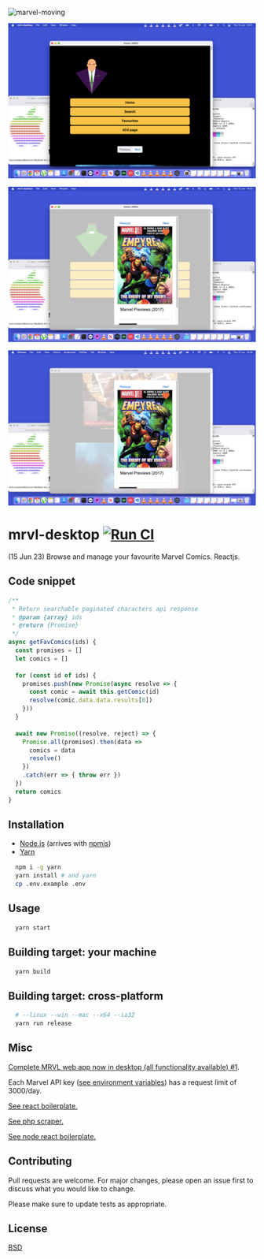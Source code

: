 ![marvel-moving](https://user-images.githubusercontent.com/31970496/201666745-37f4c424-0557-4051-bf27-d40cd0b09780.gif)

![mrvl-desktop.png](https://raw.githubusercontent.com/kkamara/useful/main/mrvl-desktop.png)

![mrvl-desktop2.png](https://raw.githubusercontent.com/kkamara/useful/main/mrvl-desktop2.png)

![mrvl-desktop3.png](https://raw.githubusercontent.com/kkamara/useful/main/mrvl-desktop3.png)

# mrvl-desktop [![Run CI](https://github.com/kkamara/node-react-boilerplate/actions/workflows/node.js.yml/badge.svg)](https://github.com/kkamara/node-react-boilerplate/actions/workflows/node.js.yml)

(15 Jun 23) Browse and manage your favourite Marvel Comics. Reactjs.

## Code snippet

```js
/** 
 * Return searchable paginated characters api response
 * @param {array} ids
 * @return {Promise}
 */
async getFavComics(ids) {
  const promises = []
  let comics = []

  for (const id of ids) {
    promises.push(new Promise(async resolve => {
      const comic = await this.getComic(id)
      resolve(comic.data.data.results[0])
    }))
  }

  await new Promise((resolve, reject) => {
    Promise.all(promises).then(data => 
      comics = data
      resolve()
    })  
    .catch(err => { throw err })
  })  
  return comics
}
```

## Installation

* [Node.js](https://nodejs.org/en/) (arrives with [npmjs](https://www.npmjs.com/))
* [Yarn](https://yarnpkg.com/)

```bash
  npm i -g yarn
  yarn install # and yarn
  cp .env.example .env
```

## Usage

```bash
  yarn start
```

## Building target: your machine

```bash
  yarn build
```

## Building target: cross-platform

```bash
  # --linux --win --mac --x64 --ia32
  yarn run release
```

## Misc

[Complete MRVL web app now in desktop (all functionality available) #1](https://github.com/kkamara/mrvl-desktop/issues/1).

Each Marvel API key ([see environment variables](https://raw.githubusercontent.com/kkamara/mrvl/main/.env.example)) has a request limit of 3000/day.

[See react boilerplate.](https://github.com/kkamara/react-boilerplate)

[See php scraper.](https://github.com/kkamara/php-scraper)

[See node react boilerplate.](https://github.com/kkamara/node-react-boilerplate)

## Contributing
Pull requests are welcome. For major changes, please open an issue first to discuss what you would like to change.

Please make sure to update tests as appropriate.

## License
[BSD](https://opensource.org/licenses/BSD-3-Clause)
